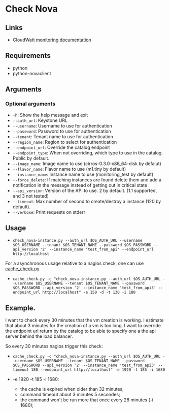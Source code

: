 # Check Nova

## Links

* CloudWatt [monitoring documentation](https://projetx.enovance.com/index.php/Op%C3%A9rations/Monitoring_Openstack)

## Requirements

* python
* python-novaclient

## Arguments

### Optional arguments

* `-h`: Show the help message and exit
* `--auth_url`: Keystone URL
* `--username`: Username to use for authentication
* `--password`: Password to use for authentication
* `--tenant`: Tenant name to use for authentication
* `--region_name`: Region to select for authentication
* `--endpoint_url`: Override the catalog endpoint
* `--endpoint_type`: When not overriding, which type to use in the catalog.  Public by default.
* `--image_name`: Image name to use (cirros-0.3.0-x86_64-disk by defalut)
* `--flavor_name`: Flavor name to use (m1.tiny by default)
* `--instance_name`: Instance name to use (monitoring_test by default)
* `--force_delete`: If matching instances are found delete them and add a notification in the message instead of getting out in critical state
* `--api_version`: Version of the API to use. 2 by default. (1.1 supported, and 3 not tested)
* `--timeout`: Max number of second to create/destroy a instance (120 by default).
* `--verbose`: Print requests on stderr

## Usage

* `check_nova-instance.py --auth_url $OS_AUTH_URL --username $OS_USERNAME --tenant $OS_TENANT_NAME --password $OS_PASSWORD --api_version '2' --instance_name 'test_from_api' --endpoint_url http://localhost`

For a asynchronous usage relative to a nagios check, one can use [cache_check.py](https://github.com/gaelL/nagios-cache-check)

* `cache_check.py -c "check_nova-instance.py --auth_url $OS_AUTH_URL --username $OS_USERNAME --tenant $OS_TENANT_NAME --password $OS_PASSWORD --api_version '2' --instance_name 'test_from_api3' --endpoint_url http://localhost" -e 150 -d -t 130 -i 180`


## Example.

I want to check every 30 minutes that the vm creation is working.  I
estimate that about 3 minutes for the creation of a vm is too long.  I
want to override the endpoint url return by the catalog to be able to
specify one a the api server behind the load balancer.

So every 30 minutes nagios trigger this check:

* `cache_check.py -c "check_nova-instance.py --auth_url $OS_AUTH_URL --username $OS_USERNAME --tenant $OS_TENANT_NAME --password $OS_PASSWORD --api_version '2' --instance_name 'test_from_api3' --timeout 180 --endpoint_url http://localhost" -e 1920 -t 185 -i 1680`

* -e 1920 -t  185 -i 1680:
    * the cache is expired when older than 32 minutes;
    * command timeout about 3 minutes 5 secondes;
    * the command won't be run more that once every 28 minutes (-i 1680);
